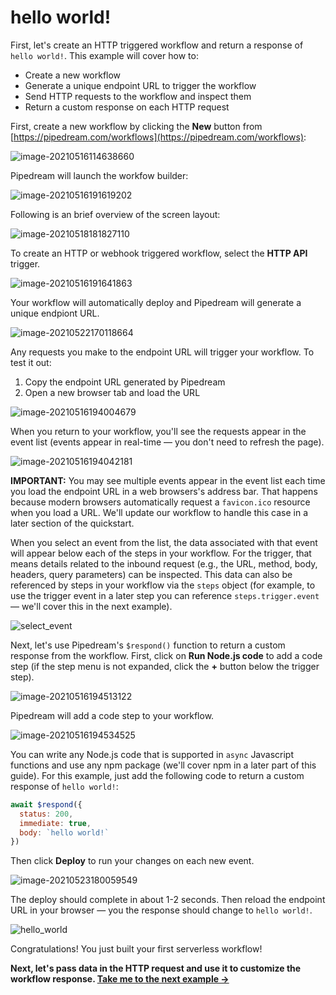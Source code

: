 # hello world!

First, let's create an HTTP triggered workflow and return a response of `hello world!`. This example will cover how to:

- Create a new workflow
- Generate a unique endpoint URL to trigger the workflow
- Send HTTP requests to the workflow and inspect them
- Return a custom response on each HTTP request

First, create a new workflow by clicking the **New** button from [https://pipedream.com/workflows](https://pipedream.com/workflows):

![image-20210516114638660](../images/image-20210516114638660.png)

Pipedream will launch the workfow builder:

![image-20210516191619202](../images/image-20210516191619202.png)

Following is an brief overview of the screen layout:

![image-20210518181827110](../images/image-20210518181827110.png)

To create an HTTP or webhook triggered workflow, select the **HTTP API** trigger. 

![image-20210516191641863](../images/image-20210516191641863.png)

Your workflow will automatically deploy and Pipedream will generate a unique endpiont URL.

![image-20210522170118664](./image-20210522170118664.png)

Any requests you make to the endpoint URL will trigger your workflow. To test it out:

1. Copy the endpoint URL generated by Pipedream
2. Open a new browser tab and load the URL

![image-20210516194004679](../images/image-20210516194004679.png)

When you return to your workflow, you'll see the requests appear in the event list (events appear in real-time — you don't need to refresh the page). 

![image-20210516194042181](../images/image-20210516194042181.png)

**IMPORTANT:** You may see multiple events appear in the event list each time you load the endpoint URL in a web browsers's address bar. That happens because modern browsers automatically request a `favicon.ico` resource when you load a URL. We'll update our workflow to handle this case in a later section of the quickstart.

When you select an event from the list, the data associated with that event will appear below each of the steps in your workflow. For the trigger, that means details related to the inbound request (e.g., the URL, method, body, headers, query parameters) can be inspected. This data can also be referenced by steps in your workflow via the `steps` object (for example, to use the trigger event in a later step you can reference `steps.trigger.event` — we'll cover this in the next example). 

![select_event](./select_event.gif)

Next, let's use Pipedream's `$respond()` function to return a custom response from the workflow. First, click on **Run Node.js code** to add a code step (if the step menu is not expanded, click the **+** button below the trigger step).

![image-20210516194513122](../images/image-20210516194513122.png) 

Pipedream will add a code step to your workflow. 

![image-20210516194534525](../images/image-20210516194534525.png)

You can write any Node.js code that is supported in `async` Javascript functions and use any npm package (we'll cover npm in a later part of this guide). For this example, just add the following code to return a custom response of `hello world!`:

```javascript
await $respond({
  status: 200,
  immediate: true,
  body: `hello world!`
})
```

Then click **Deploy** to run your changes on each new event.

![image-20210523180059549](./image-20210523180059549.png)

The deploy should complete in about 1-2 seconds. Then reload the endpoint URL in your browser — you the response should change to `hello world!`.

![hello_world](./hello_world-1823450.gif)

Congratulations! You just built your first serverless workflow! 

**Next, let's pass data in the HTTP request and use it to customize the workflow response. [Take me to the next example &rarr;](../hello-name/)**